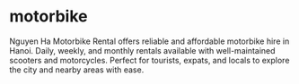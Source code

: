 # motorbike
Nguyen Ha Motorbike Rental offers reliable and affordable motorbike hire in Hanoi. Daily, weekly, and monthly rentals available with well-maintained scooters and motorcycles. Perfect for tourists, expats, and locals to explore the city and nearby areas with ease.
